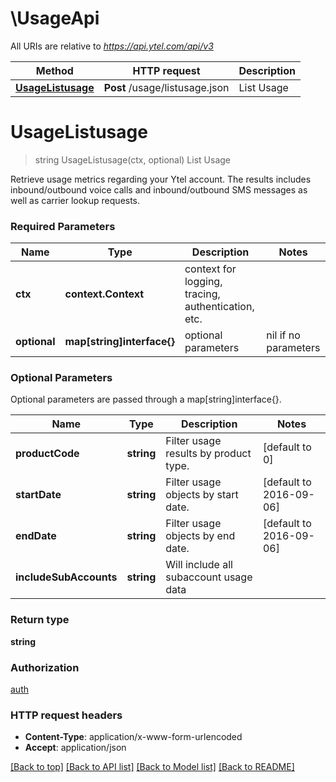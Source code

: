 # \UsageApi

All URIs are relative to *https://api.ytel.com/api/v3*

Method | HTTP request | Description
------------- | ------------- | -------------
[**UsageListusage**](UsageApi.md#UsageListusage) | **Post** /usage/listusage.json | List Usage


# **UsageListusage**
> string UsageListusage(ctx, optional)
List Usage

Retrieve usage metrics regarding your Ytel account. The results includes inbound/outbound voice calls and inbound/outbound SMS messages as well as carrier lookup requests.

### Required Parameters

Name | Type | Description  | Notes
------------- | ------------- | ------------- | -------------
 **ctx** | **context.Context** | context for logging, tracing, authentication, etc.
 **optional** | **map[string]interface{}** | optional parameters | nil if no parameters

### Optional Parameters
Optional parameters are passed through a map[string]interface{}.

Name | Type | Description  | Notes
------------- | ------------- | ------------- | -------------
 **productCode** | **string**| Filter usage results by product type. | [default to 0]
 **startDate** | **string**| Filter usage objects by start date. | [default to 2016-09-06]
 **endDate** | **string**| Filter usage objects by end date. | [default to 2016-09-06]
 **includeSubAccounts** | **string**| Will include all subaccount usage data | 

### Return type

**string**

### Authorization

[auth](../README.md#auth)

### HTTP request headers

 - **Content-Type**: application/x-www-form-urlencoded
 - **Accept**: application/json

[[Back to top]](#) [[Back to API list]](../README.md#documentation-for-api-endpoints) [[Back to Model list]](../README.md#documentation-for-models) [[Back to README]](../README.md)

